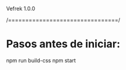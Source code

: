 Vefrek 1.0.0

/================================/

# Pasos antes de iniciar:

npm run build-css
npm start
